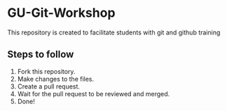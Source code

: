 # GU-Git-Workshop
This repository is created to facilitate students with git and github training
## Steps to follow
1. Fork this repository.
2. Make changes to the files.
3. Create a pull request.
4. Wait for the pull request to be reviewed and merged.
5. Done!